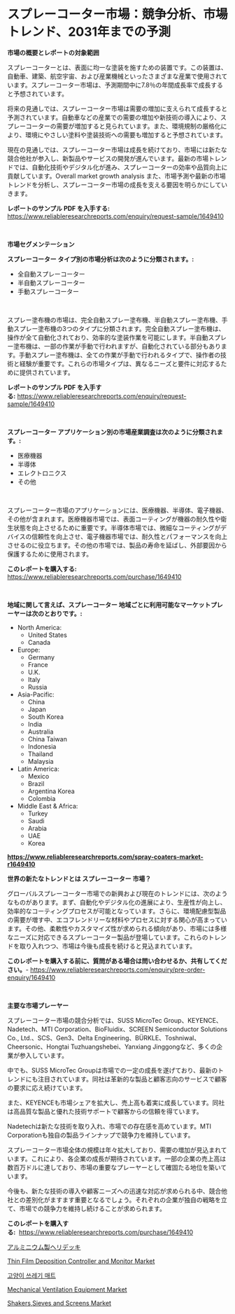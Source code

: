 <p><h1>スプレーコーター市場：競争分析、市場トレンド、2031年までの予測</h1></p><p><strong>市場の概要とレポートの対象範囲</strong></p>
<p><p>スプレーコーターとは、表面に均一な塗装を施すための装置です。この装置は、自動車、建築、航空宇宙、および産業機械といったさまざまな産業で使用されています。スプレーコーター市場は、予測期間中に7.8％の年間成長率で成長すると予想されています。 </p><p>将来の見通しでは、スプレーコーター市場は需要の増加に支えられて成長すると予測されています。自動車などの産業での需要の増加や新技術の導入により、スプレーコーターの需要が増加すると見られています。また、環境規制の厳格化により、環境にやさしい塗料や塗装技術への需要も増加すると予想されています。</p><p>現在の見通しでは、スプレーコーター市場は成長を続けており、市場には新たな競合他社が参入し、新製品やサービスの開発が進んでいます。最新の市場トレンドでは、自動化技術やデジタル化が進み、スプレーコーターの効率や品質向上に貢献しています。Overall market growth analysis また、市場予測や最新の市場トレンドを分析し、スプレーコーター市場の成長を支える要因を明らかにしていきます。</p></p>
<p><strong>レポートのサンプル PDF を入手する:</strong> <a href="https://www.reliableresearchreports.com/enquiry/request-sample/1649410">https://www.reliableresearchreports.com/enquiry/request-sample/1649410</a></p>
<p>&nbsp;</p>
<p><strong>市場セグメンテーション</strong></p>
<p><strong>スプレーコーター タイプ別の市場分析は次のように分類されます。:</strong></p>
<p><ul><li>全自動スプレーコーター</li><li>半自動スプレーコーター</li><li>手動スプレーコーター</li></ul></p>
<p>&nbsp;</p>
<p><p>スプレー塗布機の市場は、完全自動スプレー塗布機、半自動スプレー塗布機、手動スプレー塗布機の3つのタイプに分類されます。完全自動スプレー塗布機は、操作が全て自動化されており、効率的な塗装作業を可能にします。半自動スプレー塗布機は、一部の作業が手動で行われますが、自動化されている部分もあります。手動スプレー塗布機は、全ての作業が手動で行われるタイプで、操作者の技術と経験が重要です。これらの市場タイプは、異なるニーズと要件に対応するために提供されています。</p></p>
<p><strong>レポートのサンプル PDF を入手する:</strong>&nbsp;<a href="https://www.reliableresearchreports.com/enquiry/request-sample/1649410">https://www.reliableresearchreports.com/enquiry/request-sample/1649410</a></p>
<p>&nbsp;</p>
<p><strong> スプレーコーター アプリケーション別の市場産業調査は次のように分類されます。:</strong></p>
<p><ul><li>医療機器</li><li>半導体</li><li>エレクトロニクス</li><li>その他</li></ul></p>
<p>&nbsp;</p>
<p><p>スプレーコーター市場のアプリケーションには、医療機器、半導体、電子機器、その他が含まれます。医療機器市場では、表面コーティングが機器の耐久性や衛生状態を向上させるために重要です。半導体市場では、微細なコーティングがデバイスの信頼性を向上させ、電子機器市場では、耐久性とパフォーマンスを向上させるのに役立ちます。その他の市場では、製品の寿命を延ばし、外部要因から保護するために使用されます。</p></p>
<p><strong>このレポートを購入する:</strong>&nbsp; <a href="https://www.reliableresearchreports.com/purchase/1649410">https://www.reliableresearchreports.com/purchase/1649410</a></p>
<p>&nbsp;</p>
<p><strong>地域に関して言えば、スプレーコーター 地域ごとに利用可能なマーケットプレーヤーは次のとおりです。:</strong></p>
<p><ul>
    <li>
        North America:
        <ul>
            <li>United States</li>
            <li>Canada</li>
        </ul>
    </li>
    <li>
        Europe:
        <ul>
            <li>Germany</li>
            <li>France</li>
            <li>U.K.</li>
            <li>Italy</li>
            <li>Russia</li>
        </ul>
    </li>
    <li>
        Asia-Pacific:
        <ul>
            <li>China</li>
            <li>Japan</li>
            <li>South Korea</li>
            <li>India</li>
            <li>Australia</li>
            <li>China Taiwan</li>
            <li>Indonesia</li>
            <li>Thailand</li>
            <li>Malaysia</li>
        </ul>
    </li>
    <li>
        Latin America:
        <ul>
            <li>Mexico</li>
            <li>Brazil</li>
            <li>Argentina Korea</li>
            <li>Colombia</li>
        </ul>
    </li>
    <li>
        Middle East & Africa:
        <ul>
            <li>Turkey</li>
            <li>Saudi</li>
            <li>Arabia</li>
            <li>UAE</li>
            <li>Korea</li>
        </ul>
    </li>
    </ul></p>
<p><strong><a href="https://www.reliableresearchreports.com/spray-coaters-market-r1649410">https://www.reliableresearchreports.com/spray-coaters-market-r1649410</a></strong>&nbsp;</p>
<p><strong>世界の新たなトレンドとは スプレーコーター 市場？</strong></p>
<p><p>グローバルスプレーコーター市場での新興および現在のトレンドには、次のようなものがあります。まず、自動化やデジタル化の進展により、生産性が向上し、効率的なコーティングプロセスが可能となっています。さらに、環境配慮型製品の需要が増す中、エコフレンドリーな材料やプロセスに対する関心が高まっています。その他、柔軟性やカスタマイズ性が求められる傾向があり、市場には多様なニーズに対応できるスプレーコーター製品が登場しています。これらのトレンドを取り入れつつ、市場は今後も成長を続けると見込まれています。</p></p>
<p><strong>このレポートを購入する前に、質問がある場合は問い合わせるか、共有してください。</strong>- <a href="https://www.reliableresearchreports.com/enquiry/pre-order-enquiry/1649410">https://www.reliableresearchreports.com/enquiry/pre-order-enquiry/1649410</a></p>
<p>&nbsp;</p>
<p><strong>主要な市場プレーヤー</strong></p>
<p><p>スプレーコーター市場の競合分析では、SUSS MicroTec Group、KEYENCE、Nadetech、MTI Corporation、BioFluidix、SCREEN Semiconductor Solutions Co., Ltd.、SCS、Gen3、Delta Engineering、BÜRKLE、Toshniwal、Cheersonic、Hongtai Tuzhuangshebei、Yanxiang Jinggongなど、多くの企業が参入しています。</p><p>中でも、SUSS MicroTec Groupは市場での一定の成長を遂げており、最新のトレンドにも注目されています。同社は革新的な製品と顧客志向のサービスで顧客の要求に応え続けています。</p><p>また、KEYENCEも市場シェアを拡大し、売上高も着実に成長しています。同社は高品質な製品と優れた技術サポートで顧客からの信頼を得ています。</p><p>Nadetechは新たな技術を取り入れ、市場での存在感を高めています。MTI Corporationも独自の製品ラインナップで競争力を維持しています。</p><p>スプレーコーター市場全体の規模は年々拡大しており、需要の増加が見込まれています。これにより、各企業の成長が期待されています。一部の企業の売上高は数百万ドルに達しており、市場の重要なプレーヤーとして確固たる地位を築いています。</p><p>今後も、新たな技術の導入や顧客ニーズへの迅速な対応が求められる中、競合他社との差別化がますます重要となるでしょう。それぞれの企業が独自の戦略を立て、市場での競争力を維持し続けることが求められます。</p></p>
<p><strong>このレポートを購入する:</strong>&nbsp;&nbsp;<a href="https://www.reliableresearchreports.com/purchase/1649410">https://www.reliableresearchreports.com/purchase/1649410</a></p>
<p><p><a href="https://medium.com/@byroalenzuela76845/%E3%82%A2%E3%83%AB%E3%83%9F%E3%83%98%E3%83%AA%E3%83%87%E3%83%83%E3%82%AD%E3%81%AE%E5%B8%82%E5%A0%B4%E5%8B%95%E5%90%91%E3%81%A8%E5%B8%82%E5%A0%B4%E5%88%86%E6%9E%90%E3%81%AF-2024%E5%B9%B4%E3%81%8B%E3%82%892031%E5%B9%B4%E3%81%BE%E3%81%A7%E3%81%AE%E4%BA%88%E6%B8%AC%E3%81%95%E3%82%8C%E3%81%A6%E3%81%84%E3%81%BE%E3%81%99-869932eeb7ee">アルミニウム製ヘリデッキ</a></p><p><a href="https://www.linkedin.com/pulse/thin-film-deposition-controller-monitor-market-provides-comprehensive-chtuf?trackingId=BEeHPElIl%2Fvji05C%2Fh0Uew%3D%3D">Thin Film Deposition Controller and Monitor Market</a></p><p><a href="https://github.com/iansanftyord09878/Market-Research-Report-List-1/blob/main/751388826089.md">고양이 쓰레기 매트</a></p><p><a href="https://github.com/Alonsoolds3wq1d81czn8rbol/Market-Research-Report-List-2/blob/main/mechanical-ventilation-equipment-market.md">Mechanical Ventilation Equipment Market</a></p><p><a href="https://www.linkedin.com/pulse/shakerssieves-screens-market-dynamics-2024-2031-also-its-trends-v66jf?trackingId=WzymaZ%2BR%2FC8H%2Bmf8AH4Ruw%3D%3D">Shakers,Sieves and Screens Market</a></p></p>